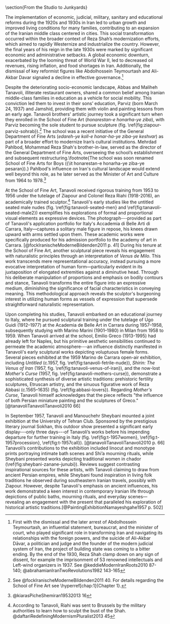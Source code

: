 \section{From the Studio to Junkyards}


The implementation of economic, judicial, military, sanitary and educational reforms during the 1920s and 1930s in Iran led to urban growth and improved living conditions for many families, contributing to an expansion of the Iranian middle class centered in cities. This social transformation occurred within the broader context of Reza Shah’s modernization efforts, which aimed to rapidly Westernize and industrialize the country. However, the final years of his reign in the late 1930s were marked by significant economic and administrative setbacks. A global economic downturn, exacerbated by the looming threat of World War II, led to decreased oil revenues, rising inflation, and food shortages in Iran. Additionally, the dismissal of key reformist figures like Abdolhossein Teymourtash and Ali-Akbar Davar signaled a decline in effective governance.[^1]

Despite the deteriorating socio-economic landscape, Abbas and Maliheh Tanavoli, illiterate restaurant owners, shared a common belief among Iranian middle-class families in education as a vehicle for social mobility. This conviction led them to invest in their sons’ education, Parviz (born March 24, 1937) and Jamshid, providing them with violin and painting lessons from an early age. Tanavoli brothers' artistic journey took a significant turn when they enrolled in the School of Fine Art (*honarestan-e honarha-ye ziba*), with Parviz becoming the sole student to pursue sculpture (fig. \ref{fig:ziapour-parviz-sohrab}).[^3] The school was a recent initiative of the General Department of Fine Arts (*edareh-ye koll-e honar-ha-ye ziba-ye keshvar*) as part of a broader effort to modernize Iran’s cultural institutions. Mehrdad Pahlbod, Mohammad Reza Shah's brother-in-law, served as the director of the General Department of Fine Arts, overseeing the school’s establishment and subsequent restructuring.\footnote{The school was soon renamed School of Fine Arts for Boys ({\it honarestan-e honarha-ye ziba-ye pesaran}).} Pahlbod's influence on Iran's cultural landscape would extend well beyond this role, as he later served as the Minister of Art and Culture from 1964 to 1978.[^4]

At the School of Fine Art, Tanavoli received rigorous training from 1953 to 1956 under the tutelage of Ziapour and Colonel Reza Riahi (1918-2016), an academically trained sculptor.[^5] Tanavoli's early studies like the untitled seated male nudes (fig. \ref{fig:tanavoli-seated-men} and \ref{fig:tanavoli-seated-male2}) exemplifies his explorations of formal and proportional visual elements as expressive devices. The photograph---provided as part of Tanavoli's application portfolio for Italy's Accademia di Belle Arti di Carrara, Italy—captures a solitary male figure in repose, his knees drawn upward with arms settled upon them. These academic works were specifically produced for his admission portfolio to the academy of art in Carrara. [@fockIranischeModerneBildenden2011 p. 41] During his tenure at the School of Fine Art, another sculptural piece reveals his engagement with naturalistic principles through an interpretation of *Venus de Milo*. This work transcends mere representational accuracy, instead pursuing a more evocative interpretation of human form—particularly evident in its juxtaposition of elongated extremities against a diminutive head. Through his deliberate manipulation of proportions and emphasis on bodily contours and stance, Tanavoli transforms the entire figure into an expressive medium, diminishing the significance of facial characteristics in conveying meaning. This methodological approach reveals the sculptor's burgeoning interest in utilizing human forms as vessels of expression that supersede straightforward naturalistic representation.

Upon completing his studies, Tanavoli embarked on an educational journey to Italy, where he pursued sculptural training under the tutelage of Ugo Guidi (1912–1977) at the Academia de Belle Art in Carrara during 1957–1958, subsequently studying with Marino Marini (1901–1980) in Milan from 1958 to 1959. When Tanavoli arrived at the school, Emilio Greco (1913-1995) had already left for Naples, but his primitive aesthetic sensibilities continued to permeate the academic atmosphere---an influence distinctly manifested in Tanavoli's early sculptural works depicting voluptuous female forms. Several pieces exhibited at the 1959 Marino de Carrara open-air exhibition, including *Untitled* (c.1957, fig. \ref{fig:tanavoli-fetrile-nude}), *Shirin: The Venus of Iran* (1957, fig. \ref{fig:tanavoli-venus-of-iran}), and the now-lost *Mother's Curse* (1957, fig. \ref{fig:tanavoli-mothers-curse}), demonstrate a sophisticated synthesis of diverse artistic traditions: prehistoric fertility sculptures, Etruscan artistry, and the sinuous figurative work of Reza Abbasi (c.1565–1635) (fig. \ref{fig:abbasi-lovers}). Regarding *Mother's Curse*, Tanavoli himself acknowledges that the piece reflects "the influence of both Persian miniature painting and the sculptures of Greco."[@tanavoliTanavoliTanavoli2010 66]

In September 1957, Tanavoli and Manouchehr Sheybani mounted a joint exhibition at the University of Tehran Club. Sponsored by the prestigious literary journal Sokhan, this outdoor show presented a significant early display---only three days---of Tanavoli’s works before his impending departure for further training in Italy (fig. \ref{fig:t-1957women}, \ref{fig:t-1957procession}, \ref{fig:t-1957call}). [@tanavoliTanavoliTanavoli2010 p. 66] Tanavoli’s contributions to the exhibition included linocut and monotype prints portraying intimate bath scenes and Shi’a mourning rituals, while Sheybani presented works depicting traditional women in chador (\ref{fig:sheybani-zanane-junubi}). Reviews suggest contrasting inspirational sources for these artists, with Tanavoli claiming to draw from ancient Persian empires, while Sheybani found inspiration in living folk traditions he observed during southeastern Iranian travels, possibly with Ziapour. However, despite Tanavoli's emphasis on ancient influences, his work demonstrated a keen interest in contemporary Iranian life through depictions of public baths, mourning rituals, and everyday scenes—revealing an engagement with the present that paralleled his exploration of historical artistic traditions.[@PaintingExhibitionNamayeshgahe1957 p. 502]



[^1]: First with the dismissal and the later arrest of Abdolhossein Teymourtash, an influential statement, bureaucrat, and the minister of court, who played significant role in transforming Iran and navigating its relationships with the foreign powers, and the suicide of Ali-Akbar Dāvar, a politician and judge and the founder of the modern judicial system of Iran, the project of building state was coming to a bitter ending. By the end of the 1930, Reza Shah clamp down on any sign of dissent, for example the imprisonment of 53 renowned intellectuals and Left-wind organizers in 1937. See @keddieModernIranRoots2010 87-140; @abrahamianIranTwoRevolutions1982 143-165

[^3]: See @fockIranischeModerneBildenden2011 40. For details regarding the School of Fine Art see \hyperref[chap:1]{Chapter 1}.
[^4]: @kiarasPicheShemiran19532013 16
[^5]: According to Tanavoli, Riahi was sent to Brussels by the military authorities to learn how to sculpt the bust of the Shah. @daftariRedefiningModernismPluralist2013 45
